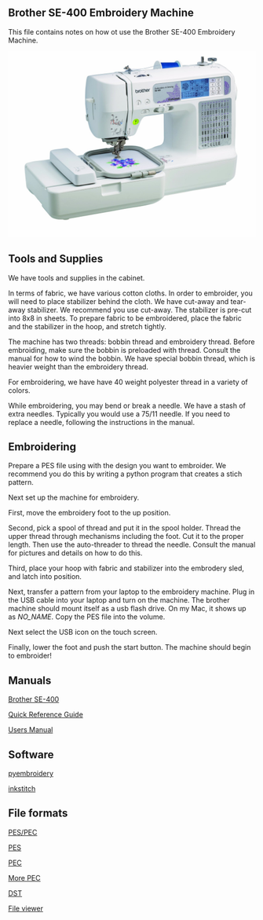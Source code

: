 ## Brother SE-400 Embroidery Machine

This file contains notes on how ot use the 
Brother SE-400 Embroidery Machine.

![Brother SE-400](images/brother-se400.jpg)


## Tools and Supplies

We have tools and supplies in the cabinet.

In terms of fabric, we have various cotton cloths.
In order to embroider, you will need to place stabilizer
behind the cloth.
We have cut-away and tear-away stabilizer.
We recommend you use cut-away.
The stabilizer is pre-cut into 8x8 in sheets.
To prepare fabric to be embroidered,
place the fabric and the stabilizer in the hoop,
and stretch tightly.

The machine has two threads: bobbin thread and embroidery thread.
Before embroiding, make sure the bobbin is preloaded with thread.
Consult the manual for how to wind the bobbin.
We have special bobbin thread, which is heavier weight than the
embroidery thread.

For embroidering, we have have 40 weight polyester thread in 
a variety of colors.

While embroidering, you may bend or break a needle.
We have a stash of extra needles.
Typically you would use a 75/11 needle.
If you need to replace a needle, following the instructions in the manual.

## Embroidering

Prepare a PES file using with the design you want to embroider.
We recommend you do this by writing a python program that
creates a stich pattern.

Next set up the machine for embroidery.

First, move the embroidery foot to the up position.

Second, pick a spool of thread and put it in the spool holder.
Thread the upper thread through mechanisms including the foot.
Cut it to the proper length.
Then use the auto-threader to thread the needle.
Consult the manual for pictures and details on how to do this.

Third, place your hoop with fabric and stabilizer into the embrodery sled,
and latch into position.

Next, transfer a pattern from your laptop to the embroidery machine.
Plug in the USB cable into your laptop
and turn on the machine.
The brother machine should mount itself as a usb flash drive.
On my Mac, it shows up as _NO_NAME_.
Copy the PES file into the volume.

Next select the USB icon on the touch screen.

Finally, lower the foot and push the start button.
The machine should begin to embroider!

## Manuals

[Brother SE-400](https://www.brother-usa.com/products/SE400)

[Quick Reference Guide](doc/885v31_v33_qg01_usenes.pdf)

[Users Manual](doc/885v31_v32_v33_om04en.pdf)

## Software

[pyembroidery](https://github.com/EmbroidePy/pyembroidery)

[inkstitch](https://inkstitch.org/)

## File formats

[PES/PEC](https://github.com/frno7/libpes/wiki/PES-format)

[PES](https://github.com/frno7/libpes/wiki/PES-section)

[PEC](https://github.com/frno7/libpes/wiki/PEC-section)

[More PEC](https://edutechwiki.unige.ch/en/Embroidery_format_PEC)

[DST]()

[File viewer](https://backface.github.io/html5-embroidery/)

